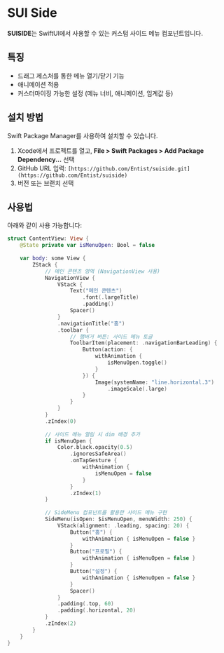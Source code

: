 
# SUI Side

**SUISIDE**는 SwiftUI에서 사용할 수 있는 커스텀 사이드 메뉴 컴포넌트입니다.

## 특징

- 드래그 제스처를 통한 메뉴 열기/닫기 기능
- 애니메이션 적용
- 커스터마이징 가능한 설정 (메뉴 너비, 애니메이션, 임계값 등)

## 설치 방법

Swift Package Manager를 사용하여 설치할 수 있습니다.

1. Xcode에서 프로젝트를 열고, **File > Swift Packages > Add Package Dependency...** 선택
2. GitHub URL 입력: `[https://github.com/Entist/suiside.git](https://github.com/Entist/suiside)`
3. 버전 또는 브랜치 선택

## 사용법

아래와 같이 사용 가능합니다:

```swift
struct ContentView: View {
    @State private var isMenuOpen: Bool = false
    
    var body: some View {
        ZStack {
            // 메인 콘텐츠 영역 (NavigationView 사용)
            NavigationView {
                VStack {
                    Text("메인 콘텐츠")
                        .font(.largeTitle)
                        .padding()
                    Spacer()
                }
                .navigationTitle("홈")
                .toolbar {
                    // 햄버거 버튼: 사이드 메뉴 토글
                    ToolbarItem(placement: .navigationBarLeading) {
                        Button(action: {
                            withAnimation {
                                isMenuOpen.toggle()
                            }
                        }) {
                            Image(systemName: "line.horizontal.3")
                                .imageScale(.large)
                        }
                    }
                }
            }
            .zIndex(0)
            
            // 사이드 메뉴 열림 시 dim 배경 추가
            if isMenuOpen {
                Color.black.opacity(0.5)
                    .ignoresSafeArea()
                    .onTapGesture {
                        withAnimation {
                            isMenuOpen = false
                        }
                    }
                    .zIndex(1)
            }
            
            // SideMenu 컴포넌트를 활용한 사이드 메뉴 구현
            SideMenu(isOpen: $isMenuOpen, menuWidth: 250) {
                VStack(alignment: .leading, spacing: 20) {
                    Button("홈") {
                        withAnimation { isMenuOpen = false }
                    }
                    Button("프로필") {
                        withAnimation { isMenuOpen = false }
                    }
                    Button("설정") {
                        withAnimation { isMenuOpen = false }
                    }
                    Spacer()
                }
                .padding(.top, 60)
                .padding(.horizontal, 20)
            }
            .zIndex(2)
        }
    }
}
```


